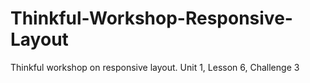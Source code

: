 # Thinkful-Workshop-Responsive-Layout
Thinkful workshop on responsive layout. Unit 1, Lesson 6, Challenge 3
